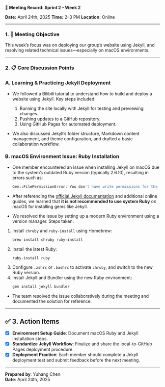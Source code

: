 **📅 Meeting Record: Sprint 2 - Week 2**

**Date:** April 24th, 2025
**Time:** 2–3 PM
**Location:** Online

---

### **1. 🎯 Meeting Objective**
This week’s focus was on deploying our group’s website using Jekyll, and resolving related technical issues—especially on macOS environments.

---

### **2. 📋 Core Discussion Points**  

### A. Learning & Practicing Jekyll Deployment  
- We followed a Bilibili tutorial to understand how to build and deploy a website using Jekyll. Key steps included:  
  1. Running the site locally with Jekyll for testing and previewing changes.  
  2. Pushing updates to a GitHub repository.  
  3. Using GitHub Pages for automated deployment.  

- We also discussed Jekyll’s folder structure, Markdown content management, and theme configuration, and drafted a basic collaboration workflow.

### B. macOS Environment Issue: Ruby Installation  
- One member encountered an issue when installing Jekyll on macOS due to the system’s outdated Ruby version (typically 2.6.10), resulting in errors such as:
  ```bash
  Gem::FilePermissionError: You don't have write permissions for the /Library/Ruby/Gems/... directory
  ```

- After referencing the [official Jekyll documentation](https://jekyllrb.com/docs/installation/macos/) and additional online guides, we learned that **it is not recommended to use system Ruby** on macOS for installing gems like Jekyll.

- We resolved the issue by setting up a modern Ruby environment using a version manager. Steps taken:
1. Install `chruby` and `ruby-install` using Homebrew:  
   ```bash
   brew install chruby ruby-install
   ```
2. Install the latest Ruby:  
   ```bash
   ruby-install ruby
   ```
3. Configure `.zshrc` or `.bashrc` to activate `chruby`, and switch to the new Ruby version.  
4. Install Jekyll and Bundler using the new Ruby environment:  
   ```bash
   gem install jekyll bundler
   ```

- The team resolved the issue collaboratively during the meeting and documented the solution for reference.

---

## ✅ 3. Action Items  
- [x] **Environment Setup Guide**: Document macOS Ruby and Jekyll installation steps.  
- [x] **Standardize Jekyll Workflow**: Finalize and share the local-to-GitHub Pages deployment procedure.  
- [x] **Deployment Practice**: Each member should complete a Jekyll deployment test and submit feedback before the next meeting.

---

**Prepared by**: Yuhang Chen  
**Date**: April 24th, 2025  
